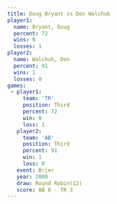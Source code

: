 ```yaml
---
title: Doug Bryant vs Don Walchuk
player1:            
  name: Bryant, Doug
  percent: 72       
  wins: 0           
  losses: 1         
player2:            
  name: Walchuk, Don
  percent: 91       
  wins: 1           
  losses: 0         
games:
 - player1:         
     team: 'TR'     
     position: Third
     percent: 72    
     win: 0         
     loss: 1        
   player2:         
     team: 'AB'     
     position: Third
     percent: 91    
     win: 1         
     loss: 0        
   event: Brier         
   year: 2000           
   draw: Round Robin(12)
   score: AB 8 - TR 3   
---
```

